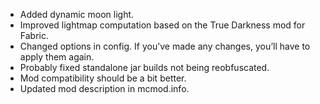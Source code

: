 - Added dynamic moon light.
- Improved lightmap computation based on the True Darkness mod for Fabric.
- Changed options in config. If you’ve made any changes, you’ll have to apply them again.
- Probably fixed standalone jar builds not being reobfuscated.
- Mod compatibility should be a bit better.
- Updated mod description in mcmod.info.
